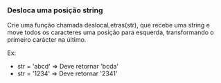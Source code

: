### Desloca uma posição string ###

Crie uma função chamada deslocaLetras(str), que recebe uma string e move todos os caracteres uma posição para esquerda, transformando o primeiro carácter na último.

Ex:

* str = 'abcd' =\> Deve retornar 'bcda'
* str = '1234' =\> Deve retornar '2341'